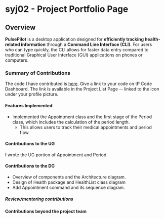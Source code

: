 # syj02 - Project Portfolio Page

## Overview

**PulsePilot** is a desktop application designed for **efficiently tracking health-related information** through a **Command Line Interface (CLI)**. For users who can type quickly, the CLI allows for faster data entry compared to traditional Graphical User Interface (GUI) applications on phones or computers.

### Summary of Contributions

The code I have contributed is [here](https://nus-cs2113-ay2324s2.github.io/tp-dashboard/?search=syj02&breakdown=true&sort=groupTitle%20dsc&sortWithin=title&since=2024-02-23&timeframe=commit&mergegroup=&groupSelect=groupByRepos&checkedFileTypes=docs~functional-code~test-code~other).
Give a link to your code on tP Code Dashboard. The link is available in the Project List Page -- linked to the  icon under your profile picture.

#### Features Implemented

- Implemented the Appointment class and the first stage of the Period class, which includes the calculation of the period length.
  - This allows users to track their medical appointments and period flow.

#### Contributions to the UG

I wrote the UG portion of Appointment and Period. 

#### Contributions to the DG

- Overview of components and the Architecture diagram.
- Design of Health package and HealthList class diagram
- Add Appointment command and its sequence diagram.

##### Review/mentoring contributions


#### Contributions beyond the project team

